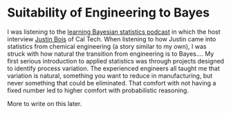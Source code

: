 # Suitability of Engineering to Bayes

I was listening to the [learning Bayesian statistics podcast](https://podcasts.google.com/feed/aHR0cHM6Ly9mZWVkcy5jYXB0aXZhdGUuZm0vbGVhcm5iYXllc3N0YXRzLw?ep=14) in which the host interview [Justin Bois](http://bois.caltech.edu/) of Cal Tech.
When listening to how Justin came into statistics from chemical engineering (a story similar to my own), I was struck with how natural the transition from engineering is to Bayes.... My first serious introduction to applied statistics was through projects designed to identify process variation.
The experienced engineers all taught me that variation is natural, something you want to reduce in manufacturing, but never something that could be eliminated. That comfort with not having a fixed number led to higher comfort with probabilistic reasoning.

More to write on this later.
